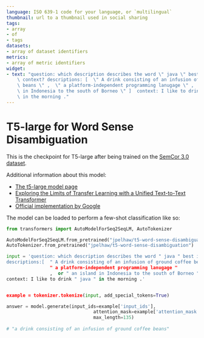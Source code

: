 ```yaml
---
language: ISO 639-1 code for your language, or `multilingual`
thumbnail: url to a thumbnail used in social sharing
tags:
- array
- of
- tags
datasets:
- array of dataset identifiers
metrics:
- array of metric identifiers
widget:
- text: "question: which description describes the word \" java \" best in the following\
    \ context? descriptions: [  \" A drink consisting of an infusion of ground coffee\
    \ beans \" ,  \" a platform-independent programming lanugage \" ,  or \" an island\
    \ in Indonesia to the south of Borneo \" ]  context: I like to drink ' java '\
    \ in the morning ."
---
```


# T5-large for Word Sense Disambiguation

This is the checkpoint for T5-large after being trained on the [SemCor 3.0 dataset](http://lcl.uniroma1.it/wsdeval/).

Additional information about this model:

* [The t5-large model page](https://huggingface.co/t5-large)
* [Exploring the Limits of Transfer Learning with a Unified Text-to-Text Transformer](https://arxiv.org/pdf/1910.10683.pdf)
* [Official implementation by Google](https://github.com/google-research/text-to-text-transfer-transformer)

The model can be loaded to perform a few-shot classification like so:

```py
from transformers import AutoModelForSeq2SeqLM, AutoTokenizer

AutoModelForSeq2SeqLM.from_pretrained("jpelhaw/t5-word-sense-disambiguation")
AutoTokenizer.from_pretrained("jpelhaw/t5-word-sense-disambiguation")

input = 'question: which description describes the word " java " best in the following context? \
descriptions:[  " A drink consisting of an infusion of ground coffee beans " , 
                " a platform-independent programming lanugage "
                ,  or " an island in Indonesia to the south of Borneo " ] 
context: I like to drink " java " in the morning .'


example = tokenizer.tokenize(input, add_special_tokens=True)

answer = model.generate(input_ids=example['input_ids'], 
                                attention_mask=example['attention_mask'], 
                                max_length=135)
                                
# "a drink consisting of an infusion of ground coffee beans"
```
